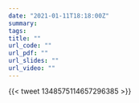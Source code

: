 ```yaml
---
date: "2021-01-11T18:18:00Z"
summary:
tags:
title: ""
url_code: ""
url_pdf: ""
url_slides: ""
url_video: ""
---
```

{{< tweet 1348575114657296385 >}}